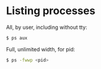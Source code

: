 # Listing processes

All, by user, including without tty:

```bash
$ ps aux
```

Full, unlimited width, for pid:

```bash
$ ps -fwwp <pid>
```
